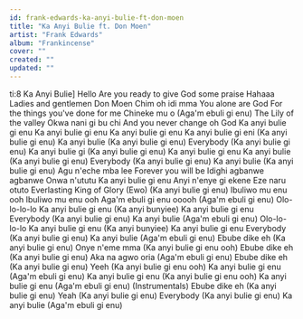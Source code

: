 ```yaml
---
id: frank-edwards-ka-anyi-bulie-ft-don-moen
title: "Ka Anyi Bulie ft. Don Moen"
artist: "Frank Edwards"
album: "Frankincense"
cover: ""
created: ""
updated: ""
---
```


ti:8 Ka Anyi Bulie]
Hello
Are you ready to give God some praise
Hahaaa
Ladies and gentlemen
Don Moen
Chim oh idi mma
You alone are God
For the things you've done for me
Chineke mu o (Aga'm ebuli gi enu)
The Lily of the valley
Okwa nani gi bu chi
And you never change oh God
Ka anyi bulie gi enu
Ka anyi bulie gi enu
Ka anyi bulie gi enu
Ka anyi bulie gi eni
(Ka anyi bulie gi enu)
Ka anyi bulie
(Ka anyi bulie gi enu)
Everybody
(Ka anyi bulie gi enu)
Ka anyi bulie gi
(Ka anyi bulie gi enu)
Ka anyi bulie gi enu
Ka anyi bulie
(Ka anyi bulie gi enu)
Everybody
(Ka anyi bulie gi enu)
Ka anyi bulie
(Ka anyi bulie gi enu)
Agu n'eche mba lee
Forever you will be
Idighi agbanwe agbanwe
Onwa n'ututu
Ka anyi bulie gi enu
Anyi n'enye gi ekene
Eze naru otuto
Everlasting King of Glory
(Ewo)
(Ka anyi bulie gi enu)
Ibuliwo mu enu ooh
Ibuliwo mu enu ooh
Aga'm ebuli gi enu ooooh
(Aga'm ebuli gi enu)
Olo-lo-lo-lo
Ka anyi bulie gi enu
(Ka anyi bunyiee) Ka anyi bulie gi enu
Everybody (Ka anyi bulie gi enu)
Ka anyi bulie (Aga'm ebuli gi enu)
Olo-lo-lo-lo
Ka anyi bulie gi enu
(Ka anyi bunyiee) Ka anyi bulie gi enu
Everybody (Ka anyi bulie gi enu)
Ka anyi bulie (Aga'm ebuli gi enu)
Ebube dike eh (Ka anyi bulie gi enu)
Onye n'eme mma (Ka anyi bulie gi enu ooh)
Ebube dike eh (Ka anyi bulie gi enu)
Aka na agwo oria (Aga'm ebuli gi enu)
Ebube dike eh (Ka anyi bulie gi enu)
Yeeh (Ka anyi bulie gi enu ooh)
Ka anyi bulie gi enu (Aga'm ebuli gi enu)
Ka anyi bulie gi enu (Ka anyi bulie gi enu ooh)
Ka anyi bulie gi enu (Aga'm ebuli gi enu)
(Instrumentals)
Ebube dike eh (Ka anyi bulie gi enu)
Yeah (Ka anyi bulie gi enu)
Everybody (Ka anyi bulie gi enu)
Ka anyi bulie (Aga'm ebuli gi enu)